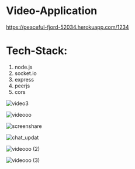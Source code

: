 # Video-Application  

https://peaceful-fjord-52034.herokuapp.com/1234   

# Tech-Stack:  
1. node.js  
2. socket.io  
3. express  
4. peerjs  
5. cors  


![video3](https://user-images.githubusercontent.com/54748438/125209636-d081eb80-e2b7-11eb-8891-afc06c5b7264.PNG)


![videooo](https://user-images.githubusercontent.com/54748438/125209624-b9db9480-e2b7-11eb-91ca-9435b61b2601.PNG)

![screenshare](https://user-images.githubusercontent.com/54748438/125209629-c06a0c00-e2b7-11eb-85d5-771b0b7d223a.PNG)

![chat_updat](https://user-images.githubusercontent.com/54748438/125209638-d677cc80-e2b7-11eb-8037-c43dc6f60ef7.PNG)

![videooo (2)](https://user-images.githubusercontent.com/54748438/125209641-de377100-e2b7-11eb-96b8-c816d1035a1e.PNG)


![videooo (3)](https://user-images.githubusercontent.com/54748438/125209644-e2fc2500-e2b7-11eb-8e64-c9d7db000b23.PNG)
